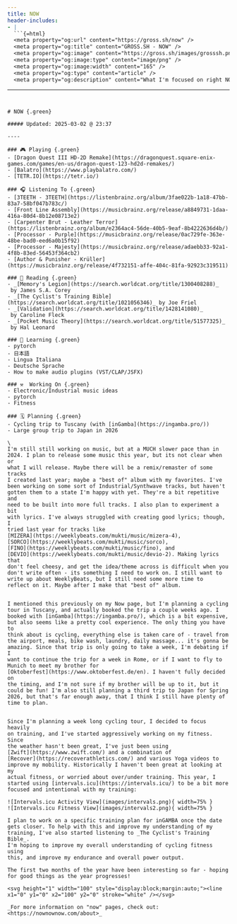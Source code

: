 ```yaml
---
title: NOW
header-includes:
- |
  ```{=html}
  <meta property="og:url" content="https://gross.sh/now" />
  <meta property="og:title" content="GROSS.SH - NOW" />
  <meta property="og:image" content="https://gross.sh/images/grosssh.png" />
  <meta property="og:image:type" content="image/png" />
  <meta property="og:image:width" content="165" />
  <meta property="og:type" content="article" />
  <meta property="og:description" content="What I'm focused on right NOW" />
  ```
---
```


# NOW {.green}

##### Updated: 2025-03-02 @ 23:37

----

### 🎮 Playing {.green}
- [Dragon Quest III HD-2D Remake](https://dragonquest.square-enix-games.com/games/en-us/dragon-quest-123-hd2d-remakes/)
- [Balatro](https://www.playbalatro.com/)
- [TETR.IO](https://tetr.io/)

### 🎧 Listening To {.green}
- [3TEETH - 3TEETH](https://listenbrainz.org/album/3fae022b-1a18-47bb-83a7-58bf047b783c/)
- [Front Line Assembly](https://musicbrainz.org/release/a8849731-1daa-416a-80d4-8b12e08713e2)
- [Carpenter Brut - Leather Terror](https://listenbrainz.org/album/e2364ac4-56de-40b5-9eaf-8b4222636d4b/)
- [Processor - Purple](https://musicbrainz.org/release/0ac729fe-363e-48be-bad0-eed6a0b15f92)
- [Processor - Majesty](https://musicbrainz.org/release/adaebb33-92a1-4f8b-83ed-56453f364cb2)
- [Author & Punisher - Krüller](https://musicbrainz.org/release/4f732151-affe-404c-81fa-92923c319511)

### 📖 Reading {.green}
- _[Memory's Legion](https://search.worldcat.org/title/1300408288)_
 by James S.A. Corey
- _[The Cyclist's Training Bible]
(https://search.worldcat.org/title/1021056346)_ by Joe Friel
- _[Validation](https://search.worldcat.org/title/1428141080)_
 by Caroline Fleck
- _[Pocket Music Theory](https://search.worldcat.org/title/51577325)_
 by Hal Leonard

### 📓 Learning {.green}
- pytorch
- 日本語
- Lingua Italiana
- Deutsche Sprache
- How to make audio plugins (VST/CLAP/JSFX)

### ⚒️  Working On {.green}
- Electronic/Industrial music ideas
- pytorch
- Fitness

### 🗓️ Planning {.green}
- Cycling trip to Tuscany (with [inGamba](https://ingamba.pro/))
- Large group trip to Japan in 2026

\
I'm still still working on music, but at a MUCH slower pace than in 
2024. I plan to release some music this year, but its not clear when or 
what I will release. Maybe there will be a remix/remaster of some tracks
I created last year; maybe a "best of" album with my favorites. I've 
been working on some sort of Industrial/Synthwave tracks, but haven't 
gotten them to a state I'm happy with yet. They're a bit repetitive and
need to be built into more full tracks. I also plan to experiment a bit
with lyrics. I've always struggled with creating good lyrics; though, I
tried last year for tracks like
[MIZERA](https://weeklybeats.com/mukti/music/mizera-4),
[SORCO](https://weeklybeats.com/mukti/music/sorco),
[FINO](https://weeklybeats.com/mukti/music/fino), and
[DEVIO](https://weeklybeats.com/mukti/music/devio-2). Making lyrics that
don't feel cheesy, and get the idea/theme across is difficult when you
don't write often - its something I need to work on. I still want to
write up about WeeklyBeats, but I still need some more time to
reflect on it. Maybe after I make that "best of" album.


I mentioned this previously on my Now page, but I'm planning a cycling
tour in Tuscany, and actually booked the trip a couple weeks ago. I
booked with [inGamba](https://ingamba.pro/), which is a bit expensive,
but also seems like a pretty cool experience. The only thing you have to
think about is cycling, everything else is taken care of - travel from
the airport, meals, bike wash, laundry, daily massage... it's gonna be
amazing. Since that trip is only going to take a week, I'm debating if I
want to continue the trip for a week in Rome, or if I want to fly to
Munich to meet my brother for
[Oktoberfest](https://www.oktoberfest.de/en). I haven't fully decided on
the timing, and I'm not sure if my brother will be up to it, but it
could be fun! I'm also still planning a third trip to Japan for Spring
2026, but that's far enough away, that I think I still have plenty of
time to plan.


Since I'm planning a week long cycling tour, I decided to focus heavily
on training, and I've started aggressively working on my fitness. Since
the weather hasn't been great, I've just been using
[Zwift](https://www.zwift.com/) and a combination of
[Recover](https://recoverathletics.com/) and various Yoga videos to
improve my mobility. Historically I haven't been great at looking at my
actual fitness, or worried about over/under training. This year, I
started using [intervals.icu](https://intervals.icu/) to be a bit more
focused and intentional with my training:

![Intervals.icu Activity View](images/intervals.png){ width=75% }
![Intervals.icu Fitness View](images/intervals2.png){ width=75% }

I plan to work on a specific training plan for inGAMBA once the date
gets closer. To help with this and improve my understanding of my
training, I've also started listening to _The Cyclist's Training Bible_.
I'm hoping to improve my overall understanding of cycling fitness using
this, and improve my endurance and overall power output.

The first two months of the year have been interesting so far - hoping
for good things as the year progresses!

<svg height="1" width="100" style="display:block;margin:auto;"><line x1="0" y1="0" x2="100" y2="0" stroke="white" /></svg>

_For more information on "now" pages, check out: <https://nownownow.com/about>_
